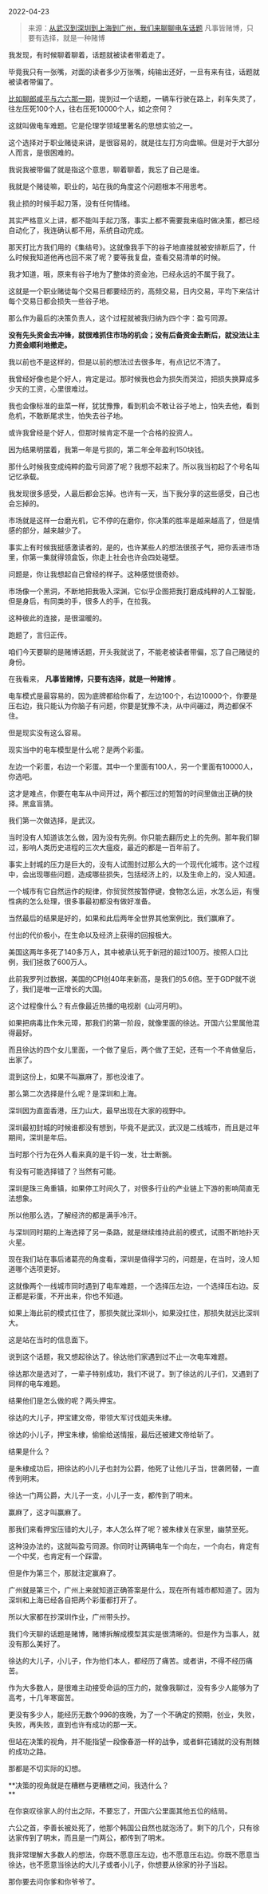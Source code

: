 2022-04-23

> 来源：[从武汉到深圳到上海到广州，我们来聊聊电车话题](http://mp.weixin.qq.com/s?__biz=MzU0MjYwNDU2Mw==&mid=2247505183&idx=1&sn=9a64411a37cdacce013ef42dff6f22dd&chksm=fb1ab963cc6d3075bc5f46f59c6db7bbf3c48c3017660671bc4f3255be40500bf9f6b044b094&scene=27#wechat_redirect)
> 凡事皆赌博，只要有选择，就是一种赌博

我发现，有时候聊着聊着，话题就被读者带着走了。  

  

毕竟我只有一张嘴，对面的读者多少万张嘴，纯输出还好，一旦有来有往，话题就被读者带偏了。  

  

[比如聊郎咸平与六六那一期](http://mp.weixin.qq.com/s?__biz=MzU0MjYwNDU2Mw==&mid=2247504953&idx=1&sn=68003297a42506c9eecba1e02a4b26bc&chksm=fb1ab845cc6d3153cebf58047ad6c90d7c8776f118738ea47c646dc502d8a76a2f8f8eab4dbb&scene=21#wechat_redirect)，提到过一个话题，一辆车行驶在路上，刹车失灵了，往左压死100个人，往右压死10000个人，如之奈何？  

  

这就叫做电车难题。它是伦理学领域里著名的思想实验之一。

  

这个选择对于职业赌徒来讲，是很容易的，就是往左打方向盘嘛。但是对于大部分人而言，是很困难的。

  

我说我被带偏了就是指这个意思，聊着聊着，我忘了自己是谁。  

  

我就是个赌徒嘛，职业的，站在我的角度这个问题根本不用思考。

  

我止损的时候手起刀落，没有任何情绪。

  

其实严格意义上讲，都不能叫手起刀落，事实上都不需要我来临时做决策，都已经自动化了，我连确认都不用，系统自动完成。

  

那天打比方我们用的《集结号》。这就像我手下的谷子地直接就被安排断后了，什么时候我知道他再也回不来了呢？要等我复盘，查看交易清单的时候。  

  

我才知道，哦，原来有谷子地为了整体的资金池，已经永远的不属于我了。  

  

这就是一个职业赌徒每个交易日都要经历的，高频交易，日内交易，平均下来估计每个交易日都会损失一些谷子地。  

  

那么作为最后的决策负责人，这个过程就被我归纳为四个字：盈亏同源。  

  

 **没有先头资金去冲锋，就很难抓住市场的机会；没有后备资金去断后，就没法让主力资金顺利地撤走。**

  

我以前也不是这样的，但是以前的想法过去很多年，有点记忆不清了。  

  

我曾经好像也是个好人，肯定是过。那时候我也会为损失而哭泣，把损失换算成多少天的工资，心里很难过。  

  

我也会像标准的韭菜一样，犹犹豫豫，看到机会不敢让谷子地上，怕失去他，看到危机，不敢断尾求生，怕失去谷子地。  

  

或许我曾经是个好人，但那时候肯定不是一个合格的投资人。  

  

因为结果明摆着，我第一年是亏损的，第二年全年盈利150块钱。  

  

那什么时候我变成纯粹的盈亏同源了呢？我想不起来了。所以我当初起了个号名叫记忆承载。  

  

我发现很多感受，人最后都会忘掉。也许有一天，当下我分享的这些感受，自己也会忘掉的。

  

市场就是这样一台磨光机，它不停的在磨你，你决策的胜率是越来越高了，但是情感的部分，越来越少了。  

  

事实上有时候我挺感激读者的，是的，也许某些人的想法很孩子气，把你丢进市场里，你第一集就得领盒饭，你走上社会也许会四处碰壁。  

  

问题是，你让我想起自己曾经的样子。这种感觉很奇妙。

  

市场像一个黑洞，不断地把我吸入深渊，它似乎企图把我打磨成纯粹的人工智能，但是身后，有同类的手，很多人的手，在拉我。

  

这种彼此的连接，是很温暖的。  

  

跑题了，言归正传。

  

咱们今天要聊的是赌博话题，开头我就说了，不能老被读者带偏，忘了自己赌徒的身份。  

  

在我看来， **凡事皆赌博，只要有选择，就是一种赌博** 。  

  

电车模式是最容易的，因为底牌都给你看了，左边100个，右边10000个，你要是压右边，我只能认为你脑子有问题，你要是犹豫不决，从中间碾过，两边都保不住。  

  

但是现实没有这么容易。  

  

现实当中的电车模型是什么呢？是两个彩蛋。  

  

左边一个彩蛋，右边一个彩蛋。其中一个里面有100人，另一个里面有10000人，你选吧。  

  

这才是难点，你要在电车从中间开过，两个都压过的短暂的时间里做出正确的抉择。黑盒盲猜。  

  

我们第一次做选择，是武汉。  

  

当时没有人知道该怎么做，因为没有先例。你只能去翻历史上的先例。那年我们聊过，影响人类历史进程的三次大瘟疫，最近的都是一百年前了。  

  

事实上封城的压力是巨大的，没有人试图封过那么大的一个现代化城市。这个过程中，会出现哪些问题，造成哪些损失，包括经济上的，以及生命上的，没人知道。  

  

一个城市有它自然运作的规律，你贸贸然按暂停键，食物怎么运，水怎么运，有慢性病的怎么处理，很多事最初都没有做好准备。  

  

当然最后的结果是好的，如果和此后两年全世界其他案例比，我们赢麻了。  

  

付出的代价极小，在生命以及经济上获得的回报极大。

  

美国这两年多死了140多万人，其中被承认死于新冠的超过100万。按照人口比例，我们拯救了600万人。

  

此前我罗列过数据，美国的CPI创40年来新高，是我们的5.6倍。至于GDP就不说了，我们是唯一正增长的大国。  

  

这个过程像什么？有点像最近热播的电视剧《山河月明》。

  

如果把病毒比作朱元璋，那我们的第一阶段，就像里面的徐达。开国六公里属他混得最好。

  

而且徐达的四个女儿里面，一个做了皇后，两个做了王妃，还有一个不肯做皇后，出家了。

  

混到这份上，如果不叫赢麻了，那也没谁了。  

  

那么第二次选择是什么呢？是深圳和上海。  

  

深圳因为直面香港，压力山大，最早出现在大家的视野中。

  

深圳最初封城的时候谁都没有想到，毕竟不是武汉，武汉是二线城市，而且是过年期间，深圳是年后。  

  

当时那个行为在外人看来真的是千钧一发，壮士断腕。  

  

有没有可能选择错了？当然有可能。

  

深圳是珠三角重镇，如果停工时间久了，对很多行业的产业链上下游的影响简直无法想象。  

  

所以他那么选，了解经济的都是满手冷汗。  

  

与深圳同时期的上海选择了另一条路，就是继续维持此前的模式，试图不断地扑灭火星。  

  

现在我们站在事后诸葛亮的角度看，深圳是值得学习的，问题是，在当时，没人知道哪个选项更好。

  

这就像两个一线城市同时遇到了电车难题，一个选择压左边，一个选择压右边。反正都是彩蛋，不开出来，你也不知道。  

  

如果上海此前的模式扛住了，那损失就比深圳小，如果没扛住，那损失就远比深圳大。  

  

这是站在当时的信息面下。  

  

说到这个话题，我又想起徐达了。徐达他们家遇到过不止一次电车难题。

  

徐达那次是选对了，一辈子特别成功，我们不说了。到了徐达的儿子们，又遇到了同样的电车难题。

  

结果他们是怎么做的呢？两头押宝。

  

徐达的大儿子，押宝建文帝，带领大军讨伐姐夫朱棣。

徐达的小儿子，押宝朱棣，偷偷给送情报，最后还被建文帝给斩了。

  

结果是什么？

  

是朱棣成功后，把徐达的小儿子也封为公爵，他死了让他儿子当，世袭罔替，一直传到明末。

  

徐达一门两公爵，大儿子一支，小儿子一支，都传到了明末。

  

赢麻了，这才叫赢麻了。  

  

那我们来看押宝压错的大儿子，本人怎么样了呢？被朱棣关在家里，幽禁至死。

  

这种没办法的，这就叫盈亏同源。你同时让两辆电车一个向左，一个向右，肯定有一个中奖，也肯定有一个踩雷。  

  

但是作为第三个，那就注定赢麻了。  

  

广州就是第三个，广州上来就知道正确答案是什么，现在所有城市都知道了。因为深圳和上海已经各自把两个彩蛋都打开了。  

  

所以大家都在抄深圳作业，广州带头抄。  

  

我们今天聊的话题是赌博，赌博拆解成模型其实是很清晰的。但是作为当事人，就没有那么美好了。

  

徐达的大儿子，小儿子，作为他们本人，都经历了痛苦。或者讲，不得不经历痛苦。  

  

作为大多数人，是很难主动接受命运的压力的，就像我聊过，没有多少人能够为了高考，十几年寒窗苦。  

  

更没有多少人，能经历无数个996的夜晚，为了一个不确定的预期，创业，失败，失败，再失败，直到也许有成功的那一天。  

  

但站在决策的视角，并不能指望一段像春游一样的战争，或者鲜花铺就的没有荆棘的成功之路。  

  

那都是不切实际的幻想。

  

 **决策的视角就是在糟糕与更糟糕之间，我选什么？  
**

  

在你哀叹徐家人的付出之际，不要忘了，开国六公里面其他五位的结局。  

  

六公之首，李善长被处死了，他那个韩国公自然也就泡汤了。剩下的几个，只有徐达家传到了明末，而且是一门两公，都传到了明末。

  

我非常理解大多数人的想法，你既不愿意压左边，也不愿意压右边。你既不愿意当徐达，也不愿意当徐达的大儿子或者小儿子，你想要从徐家的孙子当起。

  

那你要去问你爹和你爷爷了。

